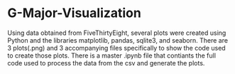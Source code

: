 # G-Major-Visualization

Using data obtained from FiveThirtyEight, several plots were created using Python and the libraries matplotlib, pandas, sqlite3, and seaborn.
There are 3 plots(.png) and 3 accompanying files specifically to show the code used to create those plots.
There is a master .ipynb file that contiants the full code used to process the data from the csv and generate the plots.
